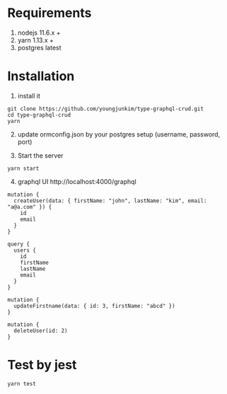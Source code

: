 # Requirements

1. nodejs 11.6.x +
2. yarn 1.13.x +
3. postgres latest

# Installation

1. install it

```
git clone https://github.com/youngjunkim/type-graphql-crud.git
cd type-graphql-crud
yarn
```

2. update ormconfig.json by your postgres setup (username, password, port)

3. Start the server

```
yarn start
```

4. graphql UI http://localhost:4000/graphql

```
mutation {
  createUser(data: { firstName: "john", lastName: "kim", email: "a@a.com" }) {
    id
    email
  }
}

query {
  users {
    id
    firstName
    lastName
    email
  }
}

mutation {
  updateFirstname(data: { id: 3, firstName: "abcd" })
}

mutation {
  deleteUser(id: 2)
}
```

# Test by jest

```
yarn test
```

